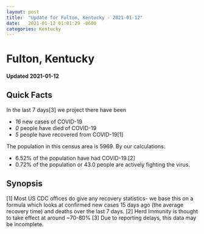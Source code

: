 ```yaml
---
layout: post
title:  "Update for Fulton, Kentucky - 2021-01-12"
date:   2021-01-12 01:01:29 -0600
categories: Kentucky
---
```


# Fulton, Kentucky
#### Updated 2021-01-12

## Quick Facts

In the last 7 days[3] we project there have been
- *16* new cases of COVID-19
- *0* people have died of COVID-19
- *5* people have recovered from COVID-19[1]

The population in this census area is 5969. By our calculations:
- 6.52% of the population have had COVID-19.[2]
- 0.72% of the population or 43.0 people are actively fighting the virus.

## Synopsis




[1] Most US CDC offices do give any recovery statistics- we base this on a formula which looks at confirmed new cases
15 days ago (the average recovery time) and deaths over the last 7 days.
[2] Herd Immunity is thought to take effect at around ~70-80%
[3] Due to reporting delays, this data may be incomplete. 
    